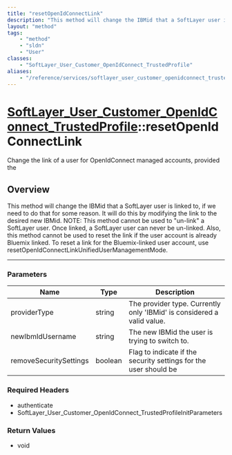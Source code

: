 ```yaml
---
title: "resetOpenIdConnectLink"
description: "This method will change the IBMid that a SoftLayer user is linked to, if we need to do that for some reason. It will do... "
layout: "method"
tags:
    - "method"
    - "sldn"
    - "User"
classes:
    - "SoftLayer_User_Customer_OpenIdConnect_TrustedProfile"
aliases:
    - "/reference/services/softlayer_user_customer_openidconnect_trustedprofile/resetOpenIdConnectLink"
---
```

# [SoftLayer_User_Customer_OpenIdConnect_TrustedProfile](/reference/services/SoftLayer_User_Customer_OpenIdConnect_TrustedProfile)::resetOpenIdConnectLink


Change the link of a user for OpenIdConnect managed accounts, provided the


## Overview 
This method will change the IBMid that a SoftLayer user is linked to, if we need to do that for some reason. It will do this by modifying the link to the desired new IBMid. NOTE:  This method cannot be used to "un-link" a SoftLayer user.  Once linked, a SoftLayer user can never be un-linked. Also, this method cannot be used to reset the link if the user account is already Bluemix linked. To reset a link for the Bluemix-linked user account, use resetOpenIdConnectLinkUnifiedUserManagementMode. 

-----

### Parameters 
|Name | Type | Description |
| --- | --- | --- |
|providerType| string| The provider type. Currently only 'IBMid' is considered a valid value.|
|newIbmIdUsername| string| The new IBMid the user is trying to switch to.|
|removeSecuritySettings| boolean| Flag to indicate if the security settings for the user should be|


### Required Headers
* authenticate
* SoftLayer_User_Customer_OpenIdConnect_TrustedProfileInitParameters


### Return Values
* void




